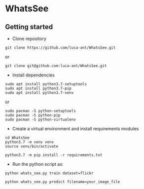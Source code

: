 # WhatsSee
## Getting started

* Clone repository
```
git clone https://github.com/luca-ant/WhatsSee.git
```
or
```
git clone git@github.com:luca-ant/WhatsSee.git
```


* Install dependencies
```
sudo apt install python3.7-setuptools
sudo apt install python3.7-pip
sudo apt install python3.7-venv
```
or
```
sudo pacman -S python-setuptools 
sudo pacman -S python-pip
sudo pacman -S python-virtualenv
```

* Create a virtual environment and install requirements modules
```
cd WhatsSee
python3.7 -m venv venv
source venv/bin/activate

python3.7 -m pip install -r requirements.txt
```

* Run the python script as:

```
python whats_see.py train dataset=flickr 
```
```
python whats_see.py predict filename=your_image_file 
```


